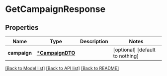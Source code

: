 # GetCampaignResponse


## Properties
Name | Type | Description | Notes
------------ | ------------- | ------------- | -------------
**campaign** | [***CampaignDTO**](CampaignDTO.md) |  | [optional] [default to nothing]


[[Back to Model list]](../README.md#models) [[Back to API list]](../README.md#api-endpoints) [[Back to README]](../README.md)


